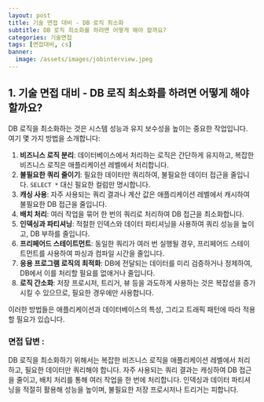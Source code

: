 ```yaml
---
layout: post
title: 기술 면접 대비 - DB 로직 최소화
subtitle: DB 로직 최소화를 하려면 어떻게 해야 할까요?
categories: 기술면접
tags: [면접대비, cs]
banner:
  image: /assets/images/jobinterview.jpeg
---
```


## 1. 기술 면접 대비 - DB 로직 최소화를 하려면 어떻게 해야 할까요?

DB 로직을 최소화하는 것은 시스템 성능과 유지 보수성을 높이는 중요한 작업입니다. 여기 몇 가지 방법을 소개합니다:

1. **비즈니스 로직 분리**: 데이터베이스에서 처리하는 로직은 간단하게 유지하고, 복잡한 비즈니스 로직은 애플리케이션 레벨에서 처리합니다.
2. **불필요한 쿼리 줄이기**: 필요한 데이터만 쿼리하여, 불필요한 데이터 접근을 줄입니다. `SELECT *` 대신 필요한 컬럼만 명시합니다.
3. **캐싱 사용**: 자주 사용되는 쿼리 결과나 계산 값은 애플리케이션 레벨에서 캐시하여 불필요한 DB 접근을 줄입니다.
4. **배치 처리**: 여러 작업을 묶어 한 번의 쿼리로 처리하여 DB 접근을 최소화합니다.
5. **인덱싱과 파티셔닝**: 적절한 인덱스와 데이터 파티셔닝을 사용하여 쿼리 성능을 높이고, DB 부하를 줄입니다.
6. **프리페어드 스테이트먼트**: 동일한 쿼리가 여러 번 실행될 경우, 프리페어드 스테이트먼트를 사용하여 파싱과 컴파일 시간을 줄입니다.
7. **응용 프로그램 로직의 최적화**: DB에 전달되는 데이터를 미리 검증하거나 정제하여, DB에서 이를 처리할 필요를 없애거나 줄입니다.
8. **로직 간소화**: 저장 프로시저, 트리거, 뷰 등을 과도하게 사용하는 것은 복잡성을 증가시킬 수 있으므로, 필요한 경우에만 사용합니다.

이러한 방법들은 애플리케이션과 데이터베이스의 특성, 그리고 트래픽 패턴에 따라 적용할 필요가 있습니다.

### 면접 답변 :
DB 로직을 최소화하기 위해서는 복잡한 비즈니스 로직을 애플리케이션 레벨에서 처리하고, 필요한 데이터만 쿼리해야 합니다. 자주 사용되는 쿼리 결과는 캐싱하여 DB 접근을 줄이고, 배치 처리를 통해 여러 작업을 한 번에 처리합니다. 인덱싱과 데이터 파티셔닝을 적절히 활용해 성능을 높이며, 불필요한 저장 프로시저나 트리거는 피합니다.


[1]: https://daringfireball.net/projects/markdown/
  [2]: https://www.fileformat.info/info/unicode/char/2163/index.htm
  [3]: https://www.markitdown.net/
  [4]: https://daringfireball.net/projects/markdown/basics
  [5]: https://daringfireball.net/projects/markdown/syntax
